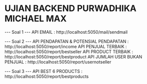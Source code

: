 # UJIAN BACKEND PURWADHIKA MICHAEL MAX

--- Soal 1 ---
API EMAIL : http://localhost:5050/mail/sendmail

--- Soal 2 ---
API PENDAPATAN & POTENSIAL PENDAPATAN : http://localhost:5050/report/income
API PENJUAL TERBAIK : http://localhost:5050/report/bestseller
API PRODUCT TERBAIK : http://localhost:5050/report/bestproduct
API JUMLAH USER BUKAN PENJUAL : http://localhost:5050/report/usernotseller

--- Soal 3 ---
API BEST 6 PRODUCTS : http://localhost:5050/report/bestproducts